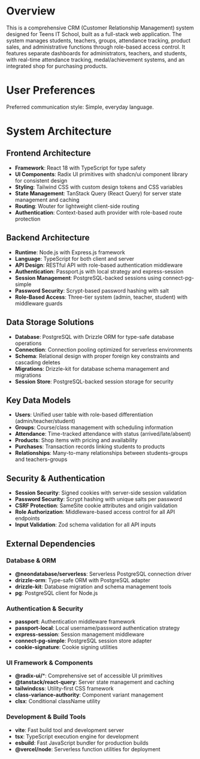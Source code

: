 # Overview

This is a comprehensive CRM (Customer Relationship Management) system designed for Teens IT School, built as a full-stack web application. The system manages students, teachers, groups, attendance tracking, product sales, and administrative functions through role-based access control. It features separate dashboards for administrators, teachers, and students, with real-time attendance tracking, medal/achievement systems, and an integrated shop for purchasing products.

# User Preferences

Preferred communication style: Simple, everyday language.

# System Architecture

## Frontend Architecture
- **Framework**: React 18 with TypeScript for type safety
- **UI Components**: Radix UI primitives with shadcn/ui component library for consistent design
- **Styling**: Tailwind CSS with custom design tokens and CSS variables
- **State Management**: TanStack Query (React Query) for server state management and caching
- **Routing**: Wouter for lightweight client-side routing
- **Authentication**: Context-based auth provider with role-based route protection

## Backend Architecture
- **Runtime**: Node.js with Express.js framework
- **Language**: TypeScript for both client and server
- **API Design**: RESTful API with role-based authentication middleware
- **Authentication**: Passport.js with local strategy and express-session
- **Session Management**: PostgreSQL-backed sessions using connect-pg-simple
- **Password Security**: Scrypt-based password hashing with salt
- **Role-Based Access**: Three-tier system (admin, teacher, student) with middleware guards

## Data Storage Solutions
- **Database**: PostgreSQL with Drizzle ORM for type-safe database operations
- **Connection**: Connection pooling optimized for serverless environments
- **Schema**: Relational design with proper foreign key constraints and cascading deletes
- **Migrations**: Drizzle-kit for database schema management and migrations
- **Session Store**: PostgreSQL-backed session storage for security

## Key Data Models
- **Users**: Unified user table with role-based differentiation (admin/teacher/student)
- **Groups**: Course/class management with scheduling information
- **Attendance**: Time-tracked attendance with status (arrived/late/absent)
- **Products**: Shop items with pricing and availability
- **Purchases**: Transaction records linking students to products
- **Relationships**: Many-to-many relationships between students-groups and teachers-groups

## Security & Authentication
- **Session Security**: Signed cookies with server-side session validation
- **Password Security**: Scrypt hashing with unique salts per password
- **CSRF Protection**: SameSite cookie attributes and origin validation
- **Role Authorization**: Middleware-based access control for all API endpoints
- **Input Validation**: Zod schema validation for all API inputs

## External Dependencies

### Database & ORM
- **@neondatabase/serverless**: Serverless PostgreSQL connection driver
- **drizzle-orm**: Type-safe ORM with PostgreSQL adapter
- **drizzle-kit**: Database migration and schema management tools
- **pg**: PostgreSQL client for Node.js

### Authentication & Security
- **passport**: Authentication middleware framework
- **passport-local**: Local username/password authentication strategy
- **express-session**: Session management middleware
- **connect-pg-simple**: PostgreSQL session store adapter
- **cookie-signature**: Cookie signing utilities

### UI Framework & Components
- **@radix-ui/***: Comprehensive set of accessible UI primitives
- **@tanstack/react-query**: Server state management and caching
- **tailwindcss**: Utility-first CSS framework
- **class-variance-authority**: Component variant management
- **clsx**: Conditional className utility

### Development & Build Tools
- **vite**: Fast build tool and development server
- **tsx**: TypeScript execution engine for development
- **esbuild**: Fast JavaScript bundler for production builds
- **@vercel/node**: Serverless function utilities for deployment